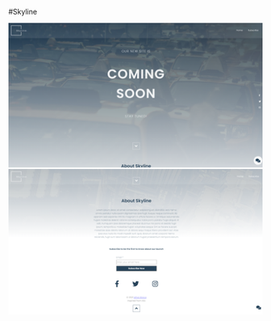 #Skyline

<img src="./img/Screenshot (101).png" alt="Picture 1 site">
<img src="./img/Screenshot (102).png" alt="Picture 1 site">
